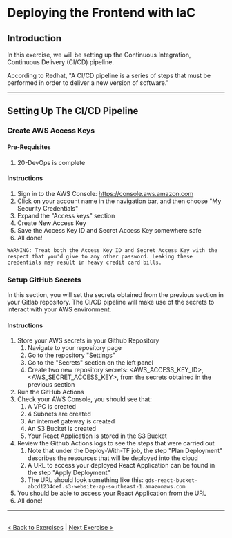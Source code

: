 # Deploying the Frontend with IaC

## Introduction
In this exercise, we will be setting up the Continuous Integration, Continuous Delivery (CI/CD) pipeline.

According to Redhat, "A CI/CD pipeline is a series of steps that must be performed in order to deliver a new version of software."

---

## Setting Up The CI/CD Pipeline

### Create AWS Access Keys

#### Pre-Requisites
1. 20-DevOps is complete

#### Instructions
1. Sign in to the AWS Console: https://console.aws.amazon.com
2. Click on your account name in the navigation bar, and then choose "My Security Credentials"
3. Expand the "Access keys" section
4. Create New Access Key
5. Save the Access Key ID and Secret Access Key somewhere safe
6. All done!
```
WARNING: Treat both the Access Key ID and Secret Access Key with the respect that you'd give to any other password. Leaking these credentials may result in heavy credit card bills.
```

### Setup GitHub Secrets
In this section, you will set the secrets obtained from the previous section in your Gitlab repository. The CI/CD pipeline will make use of the secrets to interact with your AWS environment.

#### Instructions
1. Store your AWS secrets in your Github Repository
    1. Navigate to your repository page
    2. Go to the repository "Settings"
    3. Go to the "Secrets" section on the left panel
    4. Create two new repository secrets: <AWS_ACCESS_KEY_ID>, <AWS_SECRET_ACCESS_KEY>, from the secrets obtained in the previous section
2. Run the GitHub Actions
3. Check your AWS Console, you should see that:
    1. A VPC is created
    2. 4 Subnets are created
    3. An internet gateway is created
    4. An S3 Bucket is created
    5. Your React Application is stored in the S3 Bucket
4. Review the Github Actions logs to see the steps that were carried out
    1. Note that under the Deploy-With-TF job, the step "Plan Deployment" describes the resources that will be deployed into the cloud
    2. A URL to access your deployed React Application can be found in the step "Apply Deployment"
    3. The URL should look something like this: `gds-react-bucket-abcd1234def.s3-website-ap-southeast-1.amazonaws.com`
5. You should be able to access your React Application from the URL
6. All done!

---

## 

[< Back to Exercises](../exercises/README.md) | [Next Exercise >](./33-Deploy-Backend-IaC.md)
